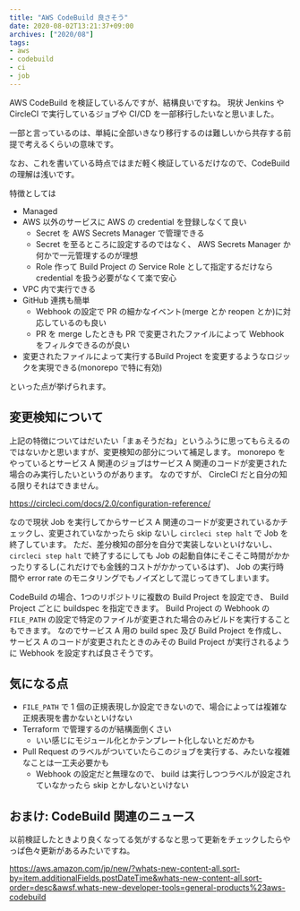 ```yaml
---
title: "AWS CodeBuild 良さそう"
date: 2020-08-02T13:21:37+09:00
archives: ["2020/08"]
tags:
- aws
- codebuild
- ci
- job
---
```


AWS CodeBuild を検証しているんですが、結構良いですね。
現状 Jenkins や CircleCI で実行しているジョブや CI/CD を一部移行したいなと思いました。

一部と言っているのは、単純に全部いきなり移行するのは難しいから共存する前提で考えるくらいの意味です。

なお、これを書いている時点ではまだ軽く検証しているだけなので、CodeBuild の理解は浅いです。

特徴としては

- Managed
- AWS 以外のサービスに AWS の credential を登録しなくて良い
  - Secret を AWS Secrets Manager で管理できる
  - Secret を至るところに設定するのではなく、 AWS Secrets Manager か何かで一元管理するのが理想
  - Role 作って Build Project の Service Role として指定するだけなら credential を扱う必要がなくて楽で安心
- VPC 内で実行できる
- GitHub 連携も簡単
  - Webhook の設定で PR の細かなイベント(merge とか reopen とか)に対応しているのも良い
  - PR を merge したときも PR で変更されたファイルによって Webhook をフィルタできるのが良い
- 変更されたファイルによって実行するBuild Project を変更するようなロジックを実現できる(monorepo で特に有効)

といった点が挙げられます。

## 変更検知について

上記の特徴についてはだいたい「まぁそうだね」というふうに思ってもらえるのではないかと思いますが、変更検知の部分について補足します。
monorepo をやっているとサービス A 関連のジョブはサービス A 関連のコードが変更された場合のみ実行したいというのがあります。
なのですが、 CircleCI だと自分の知る限りそれはできません。

https://circleci.com/docs/2.0/configuration-reference/

なので現状 Job を実行してからサービス A 関連のコードが変更されているかチェックし、変更されていなかったら skip ないし
`circleci step halt` で Job を終了しています。
ただ、差分検知の部分を自分で実装しないといけないし、 `circleci step halt` で終了するにしても Job の起動自体にそこそこ時間がかかったりするし(これだけでも金銭的コストがかかっているはず)、 Job の実行時間や error rate のモニタリングでもノイズとして混じってきてしまいます。

CodeBuild の場合、1つのリポジトリに複数の Build Project を設定でき、 Build Project ごとに buildspec を指定できます。
Build Project の Webhook の `FILE_PATH` の設定で特定のファイルが変更された場合のみビルドを実行することもできます。
なのでサービス A 用の build spec 及び Build Project を作成し、サービス A のコードが変更されたときのみその Build Project が実行されるように Webhook を設定すれば良さそうです。

## 気になる点

* `FILE_PATH` で 1 個の正規表現しか設定できないので、場合によっては複雑な正規表現を書かないといけない
* Terraform で管理するのが結構面倒くさい
  * いい感じにモジュール化とかテンプレート化しないとだめかも
* Pull Request のラベルがついていたらこのジョブを実行する、みたいな複雑なことは一工夫必要かも
  * Webhook の設定だと無理なので、 build は実行しつつラベルが設定されていなかったら skip とかしないといけない

## おまけ: CodeBuild 関連のニュース

以前検証したときより良くなってる気がするなと思って更新をチェックしたらやっぱ色々更新があるみたいですね。

https://aws.amazon.com/jp/new/?whats-new-content-all.sort-by=item.additionalFields.postDateTime&whats-new-content-all.sort-order=desc&awsf.whats-new-developer-tools=general-products%23aws-codebuild
